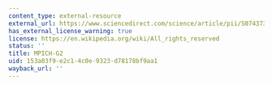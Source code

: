 ```yaml
---
content_type: external-resource
external_url: https://www.sciencedirect.com/science/article/pii/S0743731503000029
has_external_license_warning: true
license: https://en.wikipedia.org/wiki/All_rights_reserved
status: ''
title: MPICH-G2
uid: 153a03f9-e2c1-4c0e-9323-d78178bf9aa1
wayback_url: ''
---
```

